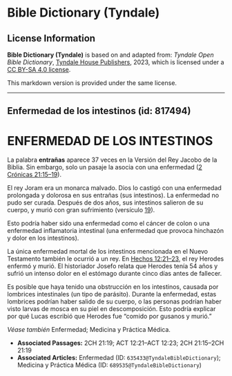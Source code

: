 # Bible Dictionary (Tyndale)

## License Information

**Bible Dictionary (Tyndale)** is based on and adapted from: _Tyndale Open Bible Dictionary_, [Tyndale House Publishers](https://tyndaleopenresources.com/), 2023, which is licensed under a [CC BY-SA 4.0 license](https://creativecommons.org/licenses/by-sa/4.0/legalcode.en).

This markdown version is provided under the same license.



--------------------------------

## Enfermedad de los intestinos (id: 817494)

ENFERMEDAD DE LOS INTESTINOS
============================

La palabra **entrañas** aparece 37 veces en la Versión del Rey Jacobo de la Biblia. Sin embargo, solo un pasaje la asocia con una enfermedad ([2 Crónicas 21:15–19](https://ref.ly/2Chr21:15-2Chr21:19)).

El rey Joram era un monarca malvado. Dios lo castigó con una enfermedad prolongada y dolorosa en sus entrañas (sus intestinos). La enfermedad no pudo ser curada. Después de dos años, sus intestinos salieron de su cuerpo, y murió con gran sufrimiento (versículo [19](https://ref.ly/2Chr21:19)).

Esto podría haber sido una enfermedad como el cáncer de colon o una enfermedad inflamatoria intestinal (una enfermedad que provoca hinchazón y dolor en los intestinos).

La única enfermedad mortal de los intestinos mencionada en el Nuevo Testamento también le ocurrió a un rey. En [Hechos 12:21–23](https://ref.ly/Acts12:21-Acts12:23), el rey Herodes enfermó y murió. El historiador Josefo relata que Herodes tenía 54 años y sufrió un intenso dolor en el estómago durante cinco días antes de fallecer.

Es posible que haya tenido una obstrucción en los intestinos, causada por lombrices intestinales (un tipo de parásito). Durante la enfermedad, estas lombrices podrían haber salido de su cuerpo, o las personas podrían haber visto larvas de mosca en su piel en descomposición. Esto podría explicar por qué Lucas escribió que Herodes fue “comido por gusanos y murió.”

*Véase también* Enfermedad; Medicina y Práctica Médica.

* **Associated Passages:** 2CH 21:19; ACT 12:21–ACT 12:23; 2CH 21:15–2CH 21:19
* **Associated Articles:** Enfermedad (ID: `635433@TyndaleBibleDictionary`); Medicina y Práctica Médica (ID: `689535@TyndaleBibleDictionary`)


